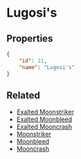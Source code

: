 # Lugosi's

<no description available>

## Properties

```json
{
    "id": 21,
    "name": "Lugosi's"
}
```

## Related

- [Exalted Moonstriker](../items/523-exalted-moonstriker.md)
- [Exalted Moonbleed](../items/525-exalted-moonbleed.md)
- [Exalted Mooncrash](../items/527-exalted-mooncrash.md)
- [Moonstriker](../items/522-moonstriker.md)
- [Moonbleed](../items/524-moonbleed.md)
- [Mooncrash](../items/526-mooncrash.md)

